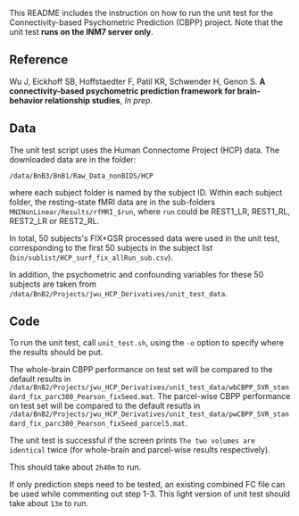 This README includes the instruction on how to run the unit test for the Connectivity-based Psychometric Prediction (CBPP) project. Note that the unit test **runs on the INM7 server only**.

## Reference

Wu J, Eickhoff SB, Hoffstaedter F, Patil KR, Schwender H, Genon S. **A connectivity-based psychometric prediction framework for brain-behavior relationship studies**, *In prep*.

## Data

The unit test script uses the Human Connectome Project (HCP) data. The downloaded data are in the folder:


`/data/BnB3/BnB1/Raw_Data_nonBIDS/HCP`

where each subject folder is named by the subject ID. Within each subject folder, the resting-state fMRI data are in the sub-folders `MNINonLinear/Results/rfMRI_$run`, where `run` could be REST1_LR, REST1_RL, REST2_LR or REST2_RL. 

In total, 50 subjects's FIX+GSR processed data were used in the unit test, corresponding to the first 50 subjects in the subject list (`bin/sublist/HCP_surf_fix_allRun_sub.csv`).

In addition, the psychometric and confounding variables for these 50 subjects are taken from `/data/BnB2/Projects/jwu_HCP_Derivatives/unit_test_data`.

## Code

To run the unit test, call `unit_test.sh`, using the `-o` option to specify where the results should be put.

The whole-brain CBPP performance on test set will be compared to the default results in `/data/BnB2/Projects/jwu_HCP_Derivatives/unit_test_data/wbCBPP_SVR_standard_fix_parc300_Pearson_fixSeed.mat`. The parcel-wise CBPP performance on test set will be compared to the default resutls in `/data/BnB2/Projects/jwu_HCP_Derivatives/unit_test_data/pwCBPP_SVR_standard_fix_parc300_Pearson_fixSeed_parcel5.mat`. 

The unit test is successful if the screen prints `The two volumes are identical` twice (for whole-brain and parcel-wise results respectively).

This should take about `2h40m` to run.

If only prediction steps need to be tested, an existing combined FC file can be used while commenting out step 1-3. This light version of unit test
should take about `13m` to run.
